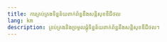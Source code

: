 ```yaml
---
title: ការគ្រប់គ្រងទិន្នន័យពាក់ព័ន្ធនឹងសន្តិសុខឌីជីថល
lang: km
description: គ្រប់គ្រងនិងប្រមូលផ្តុំទិន្នន័យពាក់ព័ន្ធនឹងសន្តិសុខឌីជីថល។
---
```

